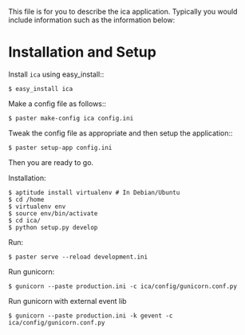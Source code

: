 This file is for you to describe the ica application. Typically
you would include information such as the information below:

Installation and Setup
======================

Install ``ica`` using easy_install::

    $ easy_install ica

Make a config file as follows::

    $ paster make-config ica config.ini

Tweak the config file as appropriate and then setup the application::

    $ paster setup-app config.ini

Then you are ready to go.

Installation:

    $ aptitude install virtualenv # In Debian/Ubuntu
    $ cd /home
    $ virtualenv env
    $ source env/bin/activate
    $ cd ica/
    $ python setup.py develop

Run:

    $ paster serve --reload development.ini

Run gunicorn:

    $ gunicorn --paste production.ini -c ica/config/gunicorn.conf.py

Run gunicorn with external event lib

    $ gunicorn --paste production.ini -k gevent -c ica/config/gunicorn.conf.py
